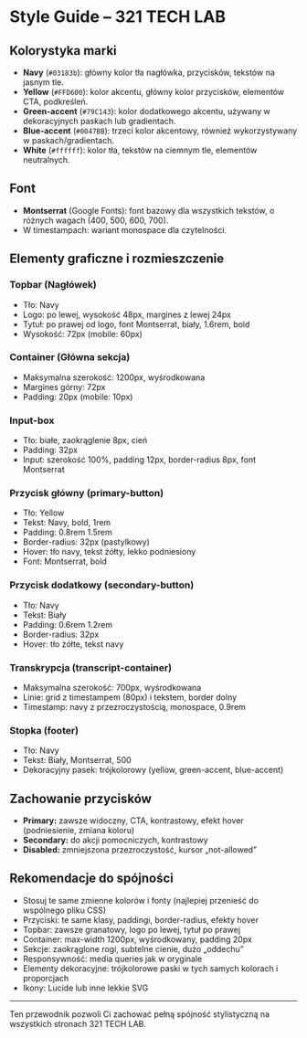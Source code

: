 # Style Guide – 321 TECH LAB

## Kolorystyka marki

- **Navy** (`#03183b`): główny kolor tła nagłówka, przycisków, tekstów na jasnym tle.
- **Yellow** (`#FFD600`): kolor akcentu, główny kolor przycisków, elementów CTA, podkreśleń.
- **Green-accent** (`#79C143`): kolor dodatkowego akcentu, używany w dekoracyjnych paskach lub gradientach.
- **Blue-accent** (`#0047BB`): trzeci kolor akcentowy, również wykorzystywany w paskach/gradientach.
- **White** (`#ffffff`): kolor tła, tekstów na ciemnym tle, elementów neutralnych.

## Font

- **Montserrat** (Google Fonts): font bazowy dla wszystkich tekstów, o różnych wagach (400, 500, 600, 700).
- W timestampach: wariant monospace dla czytelności.

## Elementy graficzne i rozmieszczenie

### Topbar (Nagłówek)
- Tło: Navy
- Logo: po lewej, wysokość 48px, margines z lewej 24px
- Tytuł: po prawej od logo, font Montserrat, biały, 1.6rem, bold
- Wysokość: 72px (mobile: 60px)

### Container (Główna sekcja)
- Maksymalna szerokość: 1200px, wyśrodkowana
- Margines górny: 72px
- Padding: 20px (mobile: 10px)

### Input-box
- Tło: białe, zaokrąglenie 8px, cień
- Padding: 32px
- Input: szerokość 100%, padding 12px, border-radius 8px, font Montserrat

### Przycisk główny (primary-button)
- Tło: Yellow
- Tekst: Navy, bold, 1rem
- Padding: 0.8rem 1.5rem
- Border-radius: 32px (pastylkowy)
- Hover: tło navy, tekst żółty, lekko podniesiony
- Font: Montserrat, bold

### Przycisk dodatkowy (secondary-button)
- Tło: Navy
- Tekst: Biały
- Padding: 0.6rem 1.2rem
- Border-radius: 32px
- Hover: tło żółte, tekst navy

### Transkrypcja (transcript-container)
- Maksymalna szerokość: 700px, wyśrodkowana
- Linie: grid z timestampem (80px) i tekstem, border dolny
- Timestamp: navy z przezroczystością, monospace, 0.9rem

### Stopka (footer)
- Tło: Navy
- Tekst: Biały, Montserrat, 500
- Dekoracyjny pasek: trójkolorowy (yellow, green-accent, blue-accent)

## Zachowanie przycisków
- **Primary:** zawsze widoczny, CTA, kontrastowy, efekt hover (podniesienie, zmiana koloru)
- **Secondary:** do akcji pomocniczych, kontrastowy
- **Disabled:** zmniejszona przezroczystość, kursor „not-allowed”

## Rekomendacje do spójności
- Stosuj te same zmienne kolorów i fonty (najlepiej przenieść do wspólnego pliku CSS)
- Przyciski: te same klasy, paddingi, border-radius, efekty hover
- Topbar: zawsze granatowy, logo po lewej, tytuł po prawej
- Container: max-width 1200px, wyśrodkowany, padding 20px
- Sekcje: zaokrąglone rogi, subtelne cienie, dużo „oddechu”
- Responsywność: media queries jak w oryginale
- Elementy dekoracyjne: trójkolorowe paski w tych samych kolorach i proporcjach
- Ikony: Lucide lub inne lekkie SVG

---

Ten przewodnik pozwoli Ci zachować pełną spójność stylistyczną na wszystkich stronach 321 TECH LAB.
